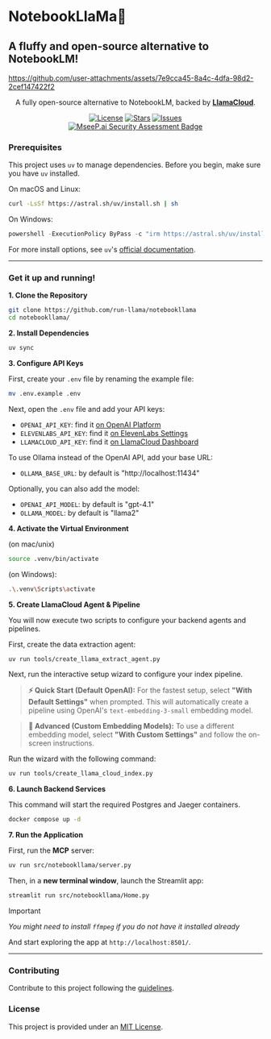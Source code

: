 # NotebookLlaMa🦙

## A fluffy and open-source alternative to NotebookLM!

https://github.com/user-attachments/assets/7e9cca45-8a4c-4dfa-98d2-2cef147422f2

<p align="center">
  A fully open-source alternative to NotebookLM, backed by <a href="https://cloud.llamaindex.ai?utm_source=demo&utm_medium=notebookLM"><strong>LlamaCloud</strong></a>.
</p>

<p align="center">
    <a href="https://github.com/run-llama/notebookllama/blob/main/LICENSE"><img alt="License" src="https://img.shields.io/github/license/run-llama/notebookllama?color=blue"></a>
    <a href="https://github.com/run-llama/notebookllama/stargazers"><img alt="Stars" src="https://img.shields.io/github/stars/run-llama/notebookllama?color=yellow"></a>
    <a href="https://github.com/run-llama/notebookllama/issues"><img alt="Issues" src="https://img.shields.io/github/issues/run-llama/notebookllama?color=orange"></a>
    <br>
    <a href="https://mseep.ai/app/run-llama-notebookllama"><img alt="MseeP.ai Security Assessment Badge" src="https://mseep.net/pr/run-llama-notebookllama-badge.png"></a>
</p>

### Prerequisites

This project uses `uv` to manage dependencies. Before you begin, make sure you have `uv` installed.

On macOS and Linux:

```bash
curl -LsSf https://astral.sh/uv/install.sh | sh
```

On Windows:

```powershell
powershell -ExecutionPolicy ByPass -c "irm https://astral.sh/uv/install.ps1 | iex"
```

For more install options, see `uv`'s [official documentation](https://docs.astral.sh/uv/getting-started/installation/).

---

### Get it up and running!

**1. Clone the Repository**

```bash
git clone https://github.com/run-llama/notebookllama
cd notebookllama/
```

**2. Install Dependencies**

```bash
uv sync
```

**3. Configure API Keys**

First, create your `.env` file by renaming the example file:

```bash
mv .env.example .env
```

Next, open the `.env` file and add your API keys:

- `OPENAI_API_KEY`: find it [on OpenAI Platform](https://platform.openai.com/api-keys)
- `ELEVENLABS_API_KEY`: find it [on ElevenLabs Settings](https://elevenlabs.io/app/settings/api-keys)
- `LLAMACLOUD_API_KEY`: find it [on LlamaCloud Dashboard](https://cloud.llamaindex.ai?utm_source=demo&utm_medium=notebookLM)

To use Ollama instead of the OpenAI API, add your base URL:

- `OLLAMA_BASE_URL`: by default is "http://localhost:11434"

Optionally, you can also add the model:

- `OPENAI_API_MODEL`: by default is "gpt-4.1"
- `OLLAMA_MODEL`: by default is "llama2"

**4. Activate the Virtual Environment**

(on mac/unix)

```bash
source .venv/bin/activate
```

(on Windows):

```bash
.\.venv\Scripts\activate
```

**5. Create LlamaCloud Agent & Pipeline**

You will now execute two scripts to configure your backend agents and pipelines.

First, create the data extraction agent:

```bash
uv run tools/create_llama_extract_agent.py
```

Next, run the interactive setup wizard to configure your index pipeline.

> **⚡ Quick Start (Default OpenAI):**
> For the fastest setup, select **"With Default Settings"** when prompted. This will automatically create a pipeline using OpenAI's `text-embedding-3-small` embedding model.

> **🧠 Advanced (Custom Embedding Models):**
> To use a different embedding model, select **"With Custom Settings"** and follow the on-screen instructions.

Run the wizard with the following command:

```bash
uv run tools/create_llama_cloud_index.py
```

**6. Launch Backend Services**

This command will start the required Postgres and Jaeger containers.

```bash
docker compose up -d
```

**7. Run the Application**

First, run the **MCP** server:

```bash
uv run src/notebookllama/server.py
```

Then, in a **new terminal window**, launch the Streamlit app:

```bash
streamlit run src/notebookllama/Home.py
```

> [!IMPORTANT]
>
> _You might need to install `ffmpeg` if you do not have it installed already_

And start exploring the app at `http://localhost:8501/`.

---

### Contributing

Contribute to this project following the [guidelines](./CONTRIBUTING.md).

### License

This project is provided under an [MIT License](./LICENSE).
